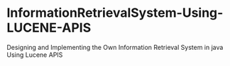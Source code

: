 # InformationRetrievalSystem-Using-LUCENE-APIS
Designing and Implementing the Own Information Retrieval System in java Using Lucene APIS
